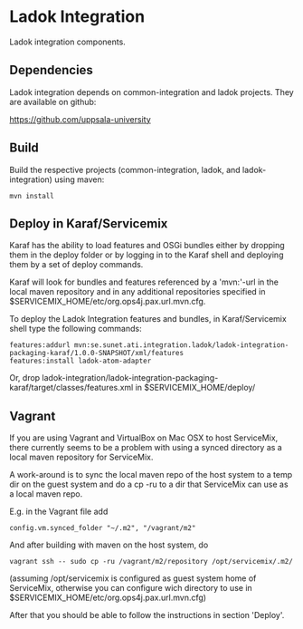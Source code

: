 Ladok Integration
=================

Ladok integration components.


Dependencies
------------

Ladok integration depends on common-integration and ladok projects. They are available on github:

https://github.com/uppsala-university


Build
-----

Build the respective projects (common-integration, ladok, and ladok-integration) using maven:

    mvn install


Deploy in Karaf/Servicemix
--------------------------

Karaf has the ability to load features and OSGi bundles either by dropping them in the deploy folder or by
logging in to the Karaf shell and deploying them by a set of deploy commands.

Karaf will look for bundles and features referenced by a 'mvn:'-url in the local maven repository and in any
additional repositories specified in $SERVICEMIX_HOME/etc/org.ops4j.pax.url.mvn.cfg.

To deploy the Ladok Integration features and bundles, in Karaf/Servicemix shell type the following commands:

    features:addurl mvn:se.sunet.ati.integration.ladok/ladok-integration-packaging-karaf/1.0.0-SNAPSHOT/xml/features
    features:install ladok-atom-adapter

Or, drop ladok-integration/ladok-integration-packaging-karaf/target/classes/features.xml in $SERVICEMIX_HOME/deploy/


Vagrant
-------

If you are using Vagrant and VirtualBox on Mac OSX to host ServiceMix, there currently seems to be a
problem with using a synced directory as a local maven repository for ServiceMix.

A work-around is to sync the local maven repo of the host system to a temp dir on the guest system and
do a cp -ru to a dir that ServiceMix can use as a local maven repo.

E.g. in the Vagrant file add

    config.vm.synced_folder "~/.m2", "/vagrant/m2"

And after building with maven on the host system, do

    vagrant ssh -- sudo cp -ru /vagrant/m2/repository /opt/servicemix/.m2/

(assuming /opt/servicemix is configured as guest system home of ServiceMix, otherwise you can configure
wich directory to use in $SERVICEMIX_HOME/etc/org.ops4j.pax.url.mvn.cfg)

After that you should be able to follow the instructions in section 'Deploy'.


